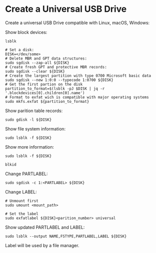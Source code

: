 # Create a Universal USB Drive

Create a universal USB Drive compatible with Linux, macOS, Windows:

Show block devices:

```
lsblk
```

```shell
# Set a disk:
DISK=</dev/some>
# Delete MBR and GPT data structures:
sudo sgdisk --zap-all ${DISK}
# Create fresh GPT and protective MBR records:
sudo sgdisk --clear ${DISK}
# Create the largest partition with type 0700 Microsoft basic data
sudo sgdisk --new 1:0:0 --typecode 1:0700 ${DISK}
# Get the first partion on the disk
partition_to_format=$(lsblk -pJ $DISK | jq -r '.blockdevices[0].children[0].name')
# Format to exfat wich is compatible with major operating systems
sudo mkfs.exfat ${partition_to_format}
```

Show parition table records:

```shell
sudo gdisk -l ${DISK}
```

Show file system information:

```shell
sudo lsblk -f ${DISK}
```

Show more information:

```shell
sudo lsblk -f ${DISK}
```

```
blkid
```

Change PARTLABEL:

```shell
sudo sgdisk -c 1:<PARTLABEL> ${DISK}
```

Change LABEL:

```shell
# Unmount first
sudo umount <mount_path>

# Set the label
sudo exfatlabel ${DISK}<parition_number> universal
```

Show updated PARTLABEL and LABEL:

```shell
sudo lsblk --output NAME,FSTYPE,PARTLABEL,LABEL ${DISK}
```

Label will be used by a file manager.
